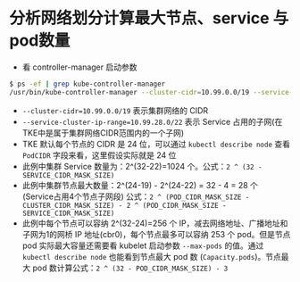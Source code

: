 # 分析网络划分计算最大节点、service 与 pod数量

- 看 controller-manager 启动参数
``` bash
$ ps -ef | grep kube-controller-manager
/usr/bin/kube-controller-manager --cluster-cidr=10.99.0.0/19 --service-cluster-ip-range=10.99.28.0/22 ...
```
- `--cluster-cidr=10.99.0.0/19` 表示集群网络的 CIDR
- `--service-cluster-ip-range=10.99.28.0/22` 表示 Service 占用的子网(在TKE中是属于集群网络CIDR范围内的一个子网)
- TKE 默认每个节点的 CIDR 是 24 位，可以通过 `kubectl describe node` 查看 `PodCIDR` 字段来看，这里假设实际就是 24 位
- 此例中集群 Service 数量为：2^(32-22)=1024 个。公式：`2 ^ (32 - SERVICE_CIDR_MASK_SIZE)`
- 此例中集群节点最大数量：2^(24-19) - 2^(24-22) = 32 - 4 = 28 个 (Service占用4个节点子网段) 公式：`2 ^ (POD_CIDR_MASK_SIZE - CLUSTER_CIDR_MASK_SIZE) - 2 ^ (POD_CIDR_MASK_SIZE - SERVICE_CIDR_MASK_SIZE)`
- 此例中每个节点可以容纳 2^(32-24)=256 个 IP，减去网络地址、广播地址和子网为1的网桥 IP 地址(cbr0)，每个节点最多可以容纳 253 个 pod。但是节点 pod 实际最大容量还需要看 kubelet 启动参数 `--max-pods` 的值。通过 `kubectl describe node` 也能看到节点最大 pod 数 (`Capacity.pods`)。节点最大 pod 数计算公式：`2 ^ (32 - POD_CIDR_MASK_SIZE) - 3`